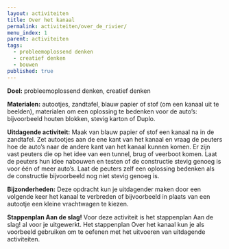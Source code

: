 ```yaml
---
layout: activiteiten
title: Over het kanaal
permalink: activiteiten/over_de_rivier/
menu_index: 1
parent: activiteiten
tags:
  - probleemoplossend denken
  - creatief denken
  - bouwen
published: true
---
```


**Doel:** probleemoplossend denken, creatief denken

**Materialen:** autootjes, zandtafel, blauw papier of stof (om een kanaal uit te beelden), materialen om een oplossing te bedenken voor de auto’s: bijvoorbeeld houten blokken, stevig karton of Duplo.

**Uitdagende activiteit:** Maak van blauw papier of stof een kanaal na in de zandtafel. Zet autootjes aan de ene kant van het kanaal en vraag de peuters hoe de auto’s naar de andere kant van het kanaal kunnen komen. Er zijn vast peuters die op het idee van een tunnel, brug of veerboot komen. Laat de peuters hun idee nabouwen en testen of de constructie stevig genoeg is voor één of meer auto’s. Laat de peuters zelf een oplossing bedenken als de constructie bijvoorbeeld nog niet stevig genoeg is.

**Bijzonderheden:** Deze opdracht kun je uitdagender maken door een volgende keer het kanaal te verbreden of bijvoorbeeld in plaats van een autootje een kleine vrachtwagen te kiezen.

**Stappenplan Aan de slag!** Voor deze activiteit is het stappenplan Aan de slag! al voor je uitgewerkt. Het stappenplan Over het kanaal kun je als voorbeeld gebruiken om te oefenen met het uitvoeren van uitdagende activiteiten.




